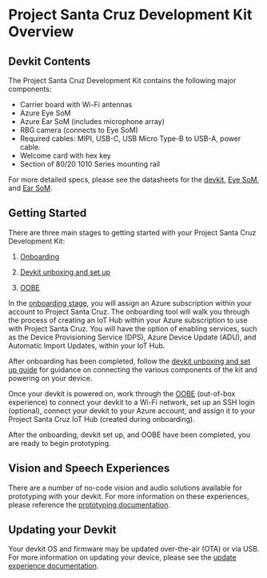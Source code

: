 # Project Santa Cruz Development Kit Overview

## Devkit Contents

The Project Santa Cruz Development Kit contains the following major components:

-	Carrier board with Wi-Fi antennas
-	Azure Eye SoM 
-	Azure Ear SoM (includes microphone array)
-	RBG camera (connects to Eye SoM)
-	Required cables: MIPI, USB-C, USB Micro Type-B to USB-A, power cable.
-	Welcome card with hex key
-	Section of 80/20 1010 Series mounting rail

For more detailed specs, please see the datasheets for the [devkit]( https://github.com/microsoft/Project-Santa-Cruz-Private-Preview/blob/main/user-guides/hardware/project_santa_cruz_developer_kit_datasheet.md), [Eye SoM]( https://github.com/microsoft/Project-Santa-Cruz-Private-Preview/blob/main/user-guides/hardware/project_santa_cruz_eye_datasheet.md), and [Ear SoM]( https://github.com/microsoft/Project-Santa-Cruz-Private-Preview/blob/main/user-guides/hardware/project_santa_cruz_ear_datasheet.md).

## Getting Started

There are three main stages to getting started with your Project Santa Cruz Development Kit:

1. [Onboarding]( https://github.com/microsoft/Project-Santa-Cruz-Private-Preview/blob/main/user-guides/getting_started/azure-subscription-onboarding.md)

1. [Devkit unboxing and set up]( https://github.com/microsoft/Project-Santa-Cruz-Private-Preview/blob/main/user-guides/getting_started/devkit-unboxing-setup.md)

1. [OOBE]( https://github.com/microsoft/Project-Santa-Cruz-Private-Preview/blob/main/user-guides/getting_started/oobe.md)

In the [onboarding stage](https://github.com/microsoft/Project-Santa-Cruz-Private-Preview/blob/main/user-guides/getting_started/azure-subscription-onboarding.md), you will assign an Azure subscription within your account to Project Santa Cruz. The onboarding tool will walk you through the process of creating an IoT Hub within your Azure subscription to use with Project Santa Cruz. You will have the option of enabling services, such as the Device Provisioning Service (DPS), Azure Device Update (ADU), and Automatic Import Updates, within your IoT Hub.

After onboarding has been completed, follow the [devkit unboxing and set up guide](https://github.com/microsoft/Project-Santa-Cruz-Private-Preview/blob/main/user-guides/getting_started/devkit-unboxing-setup.md) for guidance on connecting the various components of the kit and powering on your device. 

Once your devkit is powered on, work through the [OOBE](https://github.com/microsoft/Project-Santa-Cruz-Private-Preview/blob/main/user-guides/getting_started/oobe.md) (out-of-box experience) to connect your devkit to a Wi-Fi network, set up an SSH login (optional), connect your devkit to your Azure account, and assign it to your Project Santa Cruz IoT Hub (created during onboarding).

After the onboarding, devkit set up, and OOBE have been completed, you are ready to begin prototyping. 

## Vision and Speech Experiences

There are a number of no-code vision and audio solutions available for prototyping with your devkit. For more information on these experiences, please reference the [prototyping documentation](https://github.com/microsoft/Project-Santa-Cruz-Private-Preview/tree/main/user-guides/prototyping). 

## Updating your Devkit

Your devkit OS and firmware may be updated over-the-air (OTA) or via USB. For more information on updating your device, please see the [update experience documentation](https://github.com/microsoft/Project-Santa-Cruz-Private-Preview/blob/main/user-guides/updating/update_experience_overview.md).
